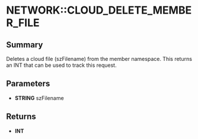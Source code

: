 # NETWORK::CLOUD_DELETE_MEMBER_FILE

## Summary
Deletes a cloud file (szFilename) from the member namespace.
This returns an INT that can be used to track this request.

## Parameters
* **STRING** szFilename

## Returns
* **INT**